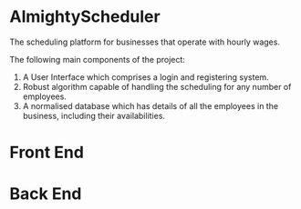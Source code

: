 # AlmightyScheduler
The scheduling platform for businesses that operate with hourly wages.

The following main components of the project:
1) A User Interface which comprises a login and registering system.
2) Robust algorithm capable of handling the scheduling for any number of employees.
3) A normalised database which has details of all the employees in the business, including their availabilities.

# Front End




# Back End
